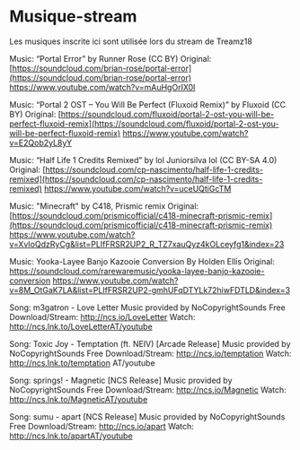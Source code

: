 # Musique-stream

Les musiques inscrite ici sont utilisée lors du stream de Treamz18

Music: “Portal Error” by Runner Rose (CC BY)
Original: [https://soundcloud.com/brian-rose/portal-error](https://soundcloud.com/brian-rose/portal-error)
https://www.youtube.com/watch?v=mAuHgOrIX0I

Music: “Portal 2 OST – You Will Be Perfect (Fluxoid Remix)” by Fluxoid (CC BY)
Original: [https://soundcloud.com/fluxoid/portal-2-ost-you-will-be-perfect-fluxoid-remix](https://soundcloud.com/fluxoid/portal-2-ost-you-will-be-perfect-fluxoid-remix)
https://www.youtube.com/watch?v=E2Qob2yL8yY

Music: “Half Life 1 Credits Remixed” by lol Juniorsilva lol (CC BY-SA 4.0)  
Original: [https://soundcloud.com/cp-nascimento/half-life-1-credits-remixed](https://soundcloud.com/cp-nascimento/half-life-1-credits-remixed)
https://www.youtube.com/watch?v=uceUQtiGcTM

Music: "Minecraft" by C418, Prismic remix
Original: [https://soundcloud.com/prismicofficial/c418-minecraft-prismic-remix](https://soundcloud.com/prismicofficial/c418-minecraft-prismic-remix)
https://www.youtube.com/watch?v=XvIoQdzRyCg&list=PLIfFRSR2UP2_R_TZ7xauQyz4kOLceyfg1&index=23

Music: Yooka-Layee Banjo Kazooie Conversion By Holden Ellis
Original: https://soundcloud.com/rarewaremusic/yooka-layee-banjo-kazooie-conversion
https://www.youtube.com/watch?v=8M_OtGaK7LA&list=PLIfFRSR2UP2-gmhUFqDTYLk72hiwFDTLD&index=3

Song: m3gatron - Love Letter
Music provided by NoCopyrightSounds
Free Download/Stream: http://ncs.io/LoveLetter
Watch: http://ncs.lnk.to/LoveLetterAT/youtube

Song: Toxic Joy - Temptation (ft. NEIV) [Arcade Release]
Music provided by NoCopyrightSounds
Free Download/Stream: http://ncs.io/temptation
Watch: http://ncs.lnk.to/temptation AT/youtube

Song: springs! - Magnetic [NCS Release]
Music provided by NoCopyrightSounds
Free Download/Stream: http://ncs.io/Magnetic
Watch: http://ncs.lnk.to/MagneticAT/youtube

Song: sumu - apart [NCS Release]
Music provided by NoCopyrightSounds
Free Download/Stream: http://ncs.io/apart
Watch: http://ncs.lnk.to/apartAT/youtube
